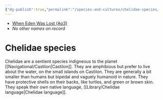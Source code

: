 ```yaml
---
{"dg-publish":true,"permalink":"/species-and-cultures/chelidae-species/","tags":["species"]}
---
```


- [When Eden Was Lost (Ao3)](https://archiveofourown.org/works/19334440/chapters/45992584)
- *No other names on record*
# Chelidae species

Chelidae are a sentient species indigneous to the planet [[Navigational/Castilon\|Castilon]]. They are amphibious but prefer to live about the water, on the small islands on Castilon. They are generally a bit smaller than humans but bipedal and vaguely humanoid in nature. They have protective shells on their backs, like turtles, and green or brown skin. They speak their own native language, [[Library/Chelidae language\|Chelidae language]].


